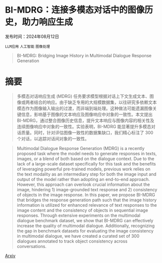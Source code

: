 # BI-MDRG：连接多模态对话中的图像历史，助力响应生成

发布时间：2024年08月12日

`LLM应用` `人工智能` `图像处理`

> BI-MDRG: Bridging Image History in Multimodal Dialogue Response Generation

# 摘要

> 多模态对话响应生成 (MDRG) 任务要求模型根据对话上下文生成文本、图像或两者结合的响应。由于缺乏专用的大规模数据集，以往研究多依赖文本模态作为图像输入输出的过渡，而非端到端处理。这种做法可能遗漏图像关键信息，影响基于图像的文本响应及图像响应中对象的一致性。本文提出 BI-MDRG，通过整合图像历史信息，提升文本响应与图像内容的相关性及连续图像响应中对象的一致性。实验表明，BI-MDRG 能显著提升多模态对话质量。同时，针对评估图像一致性的数据集缺口，我们精心标注了 300 个对话，以追踪对话间对象的一致性。

> Multimodal Dialogue Response Generation (MDRG) is a recently proposed task where the model needs to generate responses in texts, images, or a blend of both based on the dialogue context. Due to the lack of a large-scale dataset specifically for this task and the benefits of leveraging powerful pre-trained models, previous work relies on the text modality as an intermediary step for both the image input and output of the model rather than adopting an end-to-end approach. However, this approach can overlook crucial information about the image, hindering 1) image-grounded text response and 2) consistency of objects in the image response. In this paper, we propose BI-MDRG that bridges the response generation path such that the image history information is utilized for enhanced relevance of text responses to the image content and the consistency of objects in sequential image responses. Through extensive experiments on the multimodal dialogue benchmark dataset, we show that BI-MDRG can effectively increase the quality of multimodal dialogue. Additionally, recognizing the gap in benchmark datasets for evaluating the image consistency in multimodal dialogue, we have created a curated set of 300 dialogues annotated to track object consistency across conversations.

[Arxiv](https://arxiv.org/abs/2408.05926)